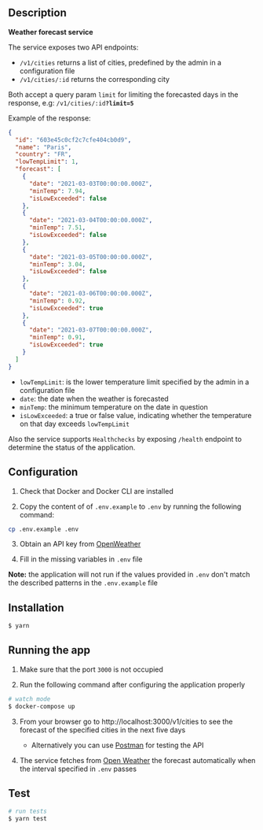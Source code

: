 ## Description

**Weather forecast service**

The service exposes two API endpoints:

- `/v1/cities` returns a list of cities, predefined by the admin in a configuration file
- `/v1/cities/:id` returns the corresponding city

Both accept a query param `limit` for limiting the forecasted days in the response, e.g: `/v1/cities/:id`**`?limit=5`**

Example of the response:

```json
{
  "id": "603e45c0cf2c7cfe404cb0d9",
  "name": "Paris",
  "country": "FR",
  "lowTempLimit": 1,
  "forecast": [
    {
      "date": "2021-03-03T00:00:00.000Z",
      "minTemp": 7.94,
      "isLowExceeded": false
    },
    {
      "date": "2021-03-04T00:00:00.000Z",
      "minTemp": 7.51,
      "isLowExceeded": false
    },
    {
      "date": "2021-03-05T00:00:00.000Z",
      "minTemp": 3.04,
      "isLowExceeded": false
    },
    {
      "date": "2021-03-06T00:00:00.000Z",
      "minTemp": 0.92,
      "isLowExceeded": true
    },
    {
      "date": "2021-03-07T00:00:00.000Z",
      "minTemp": 0.91,
      "isLowExceeded": true
    }
  ]
}
```

- `lowTempLimit`: is the lower temperature limit specified by the admin in a configuration file
- `date`: the date when the weather is forecasted
- `minTemp`: the minimum temperature on the date in question
- `isLowExceeded`: a true or false value, indicating whether the temperature on that day exceeds `lowTempLimit`

Also the service supports `Healthchecks` by exposing `/health` endpoint to determine the status of the application.

## Configuration

1. Check that Docker and Docker CLI are installed

2. Copy the content of of `.env.example` to `.env` by running the following command:

```bash
cp .env.example .env
```

3. Obtain an API key from [OpenWeather](https://openweathermap.org/price)

4. Fill in the missing variables in `.env` file

**Note:** the application will not run if the values provided in `.env` don't match the described patterns in the `.env.example` file

## Installation

```bash
$ yarn
```

## Running the app

1. Make sure that the port `3000` is not occupied

2. Run the following command after configuring the application properly

```bash
# watch mode
$ docker-compose up
```

3. From your browser go to http://localhost:3000/v1/cities to see the forecast of the specified cities in the next five days

   - Alternatively you can use [Postman](https://www.postman.com/downloads/) for testing the API

4. The service fetches from [Open Weather](https://openweathermap.org/forecast5) the forecast automatically when the interval specified in `.env` passes

## Test

```bash
# run tests
$ yarn test
```

